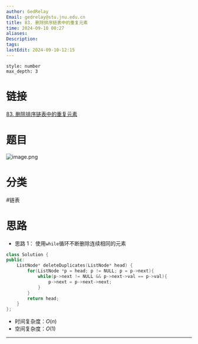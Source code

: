 ```yaml
---
author: GedRelay
Email: gedrelay@stu.jnu.edu.cn
title: 83. 删除排序链表中的重复元素
time: 2024-09-10 00:27
aliases: 
Description: 
tags: 
lastEdit: 2024-09-10-12:15
---
```


```toc
style: number
max_depth: 3
```

# 链接
[83. 删除排序链表中的重复元素](https://leetcode.cn/problems/remove-duplicates-from-sorted-list/) 

# 题目
![image.png](https://ged-pic-bed.oss-cn-guangzhou.aliyuncs.com/img/202409100027256.png)


# 分类
#链表
# 思路
- 思路 1：
使用`while`循环不断删除连续相同的元素

```cpp
class Solution {
public:
    ListNode* deleteDuplicates(ListNode* head) {
        for(ListNode *p = head; p != NULL; p = p->next){
            while(p->next != NULL && p->next->val == p->val){
                p->next = p->next->next;
            }
        }
        return head;
    }
};
```


- 时间复杂度：${O\left( n \right)  }$ 
- 空间复杂度：${O\left( 1 \right)  }$ 


---


